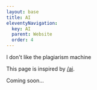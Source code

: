 ```yaml
---
layout: base
title: AI
eleventyNavigation:
  key: AI
  parent: Website
  order: 4
---
```


I don't like the plagiarism machine

This page is inspired by [/ai](https://slashpages.net/#ai).

Coming soon…
